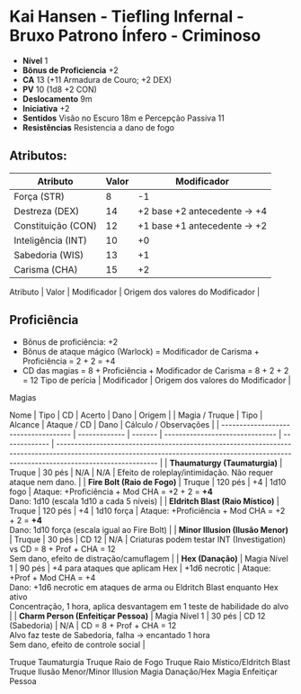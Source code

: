 # Kai Hansen - Tiefling Infernal - Bruxo Patrono Ínfero - Criminoso

- **Nível** 1
- **Bônus de Proficiencia**  +2
- **CA** 13 (+11 Armadura de Couro; +2 DEX)
- **PV** 10 (1d8 +2 CON)
- **Deslocamento** 9m
- **Iniciativa** +2
- **Sentidos** Visão no Escuro 18m e Percepção Passiva 11
- **Resistências** Resistencia a dano de fogo

## Atributos:

| Atributo           | Valor | Modificador                 |
| ------------------ | ----- | --------------------------- |
| Força (STR)        | 8     | -1                          |
| Destreza (DEX)     | 14    | +2 base +2 antecedente → +4 |
| Constituição (CON) | 12    | +1 base +1 antecedente → +2 |
| Inteligência (INT) | 10    | +0                          |
| Sabedoria (WIS)    | 13    | +1                          |
| Carisma (CHA)      | 15    | +2                          |

Atributo | Valor | Modificador | Origem dos valores do Modificador |


## Proficiência

- Bônus de proficiência: +2
- Bônus de ataque mágico (Warlock) = Modificador de Carisma + Proficiência = 2 + 2 = +4
- CD das magias = 8 + Proficiência + Modificador de Carisma = 8 + 2 + 2 = 12
Tipo de perícia | Modificador | Origem dos valores do Modificador |





Magias

Nome | Tipo | CD | Acerto | Dano | Origem | 
| Magia / Truque                       | Tipo          | Alcance | Ataque / CD                     | Dano          | Cálculo / Observações                                                                                                                                                                    |
| ------------------------------------ | ------------- | ------- | ------------------------------- | ------------- | ---------------------------------------------------------------------------------------------------------------------------------------------------------------------------------------- |
| **Thaumaturgy (Taumaturgia)**        | Truque        | 30 pés  | N/A                             | N/A           | Efeito de roleplay/intimidação. Não requer ataque nem dano.                                                                                                                              |
| **Fire Bolt (Raio de Fogo)**         | Truque        | 120 pés | +4                              | 1d10 fogo     | Ataque: +Proficiência + Mod CHA = +2 + 2 = **+4**<br>Dano: 1d10 (escala 1d10 a cada 5 níveis)                                                                                            |
| **Eldritch Blast (Raio Místico)**    | Truque        | 120 pés | +4                              | 1d10 força    | Ataque: +Proficiência + Mod CHA = +2 + 2 = **+4**<br>Dano: 1d10 força (escala igual ao Fire Bolt)                                                                                        |
| **Minor Illusion (Ilusão Menor)**    | Truque        | 30 pés  | CD 12                           | N/A           | Criaturas podem testar INT (Investigation) vs CD = 8 + Prof + CHA = 12<br>Sem dano, efeito de distração/camuflagem                                                                       |
| **Hex (Danação)**                    | Magia Nível 1 | 90 pés  | +4 para ataques que aplicam Hex | +1d6 necrotic | Ataque: +Prof + Mod CHA = +4<br>Dano: +1d6 necrotic em ataques de arma ou Eldritch Blast enquanto Hex ativo<br>Concentração, 1 hora, aplica desvantagem em 1 teste de habilidade do alvo |
| **Charm Person (Enfeitiçar Pessoa)** | Magia Nível 1 | 30 pés  | CD 12 (Sabedoria)               | N/A           | CD = 8 + Prof + CHA = 12<br>Alvo faz teste de Sabedoria, falha → encantado 1 hora<br>Sem dano, efeito de controle social                                                                 |





Truque Taumaturgia
Truque Raio de Fogo
Truque Raio Místico/Eldritch Blast
Truque Ilusão Menor/Minor Illusion
Magia Danação/Hex
Magia Enfeitiçar Pessoa
